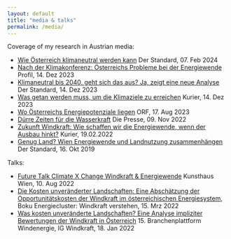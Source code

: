 ```yaml
---
layout: default
title: "media & talks"
permalink: /media/
---
```


Coverage of my research in Austrian media:
* [Wie Österreich klimaneutral werden kann](https://www.derstandard.at/story/3000000205443/wie-oesterreich-klimaneutral-werden-kann) Der Standard, 07. Feb 2024
* [Nach der Klimakonferenz: Österreichs Probleme bei der Energiewende](https://www.profil.at/morgenpost/nach-der-klimakonferenz-oesterreichs-probleme-bei-der-energiewende/402707296) Profil, 14. Dez 2023
* [Klimaneutral bis 2040, geht sich das aus? Ja, zeigt eine neue Analyse](https://www.derstandard.at/story/3000000199643/klimaneutral-bis-2040-geht-sich-das-aus-ja-zeigt-eine-neue-analyse) Der Standard, 14. Dez 2023
* [Was getan werden muss, um die Klimaziele zu erreichen](https://kurier.at/wirtschaft/klimaziele-erneuerbare-net-zero-oesterreich-2040/402708217) Kurier, 14. Dez 2023
* [Wo Österreichs Energiepotenziale liegen](https://orf.at/stories/3326689/) ORF, 17. Aug 2023
* [Dürre Zeiten für die Wasserkraft](https://www.diepresse.com/6160671/duerre-zeiten-fuer-die-wasserkraft) Die Presse, 09. Nov 2022
* [Zukunft Windkraft: Wie schaffen wir die Energiewende, wenn der Ausbau hinkt?](https://kurier.at/wirtschaft/karriere/zukunft-windkraft-wie-schaffen-wir-die-energiewende-wenn-der-ausbau-hinkt/401909173) Kurier, 19.02.2022
* [Genug Land? Wien Energiewende und Landnutzung zusammenhängen](https://www.derstandard.at/story/2000109902224/genug-land-wie-energiewende-und-landnutzung-zusammenhaengen) Der Standard, 16. Okt 2019

Talks:
* [Future Talk Climate X Change Windkraft & Energiewende](https://www.kunsthauswien.com/en/education/future-talk-windkraft-energiewende/) Kunsthaus Wien, 10. Aug 2022
* [Die Kosten unveränderter Landschaften: Eine Abschätzung der Opportunitätskosten der Windkraft im österreichischen Energiesystem](https://www.youtube.com/watch?v=kVZjrdbKoZQ), Boku Energiecluster: Windkraft verstehen, 15. Mrz 2022
* [Was kosten unveränderte Landschaften? Eine Analyse impliziter Bewertungen der Windkraft in Österreich](https://www.igwindkraft.at/?mdoc_id=1043799) 15. Branchenplattform Windenergie, IG Windkraft, 18. Jan 2022
